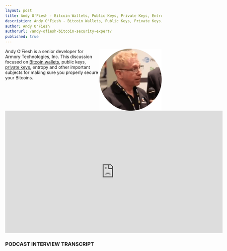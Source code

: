 ```yaml
---
layout: post
title: Andy O'Fiesh - Bitcoin Wallets, Public Keys, Private Keys, Entropy and Bitcoin Security
description: Andy O'Fiesh - Bitcoin Wallets, Public Keys, Private Keys, Entropy and Bitcoin Security
author: Andy O'Fiesh
authorurl: /andy-ofiesh-bitcoin-security-expert/
published: true
---
```


<img src="/images/andy-ofiesh.png" alt="Andy O'Fiesh" align="right"> Andy O’Fiesh is a senior developer for Armory Technologies, Inc. This discussion focused on <a href="/video-bitcoin-wallet-encryption/">Bitcoin wallets</a>, public keys, <a href="/bitcoin-private-keys-entropy/">private keys</a>, entropy and other important subjects for making sure you properly secure your Bitcoins.


<center><iframe width="700" height="394" src="https://www.youtube.com/embed/tI47MRD7sMQ" frameborder="0" allowfullscreen></iframe></center>

### PODCAST INTERVIEW TRANSCRIPT
